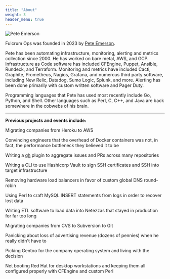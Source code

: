 ```yaml
---
title: "About"
weight: 3
header_menu: true
---
```


![Pete Emerson](images/pete.jpg)

Fulcrum Ops was founded in 2023 by [Pete Emerson](https://www.linkedin.com/in/peteremerson/).

Pete has been automating infrastructure, monitoring, alerting and metrics collection 
since 2000. He has worked on bare metal, AWS, and GCP. Infrastructure as Code
software has included CFEngine, Puppet, Ansible, Rundeck, and Terraform. Monitoring and metrics
have included Cacti, Graphite, Prometheus, Nagios, Grafana, and numerous third party
software, including New Relic, Datadog, Sumo Logic, Splunk, and more. Alerting
has been done primarily with custom written software and Pager Duty.

Programming languages that Pete has used most recently include Go, Python, and Shell.
Other languages such as Perl, C, C++, and Java are back somewhere in the cobwebs of his brain.

---

**Previous projects and events include:**

Migrating companies from Heroku to AWS

Convincing engineers that the overhead of Docker containers was not, in fact, the performance bottleneck they believed it to be

Writing a [gh](https://cli.github.com/) plugin to aggregate issues and PRs across many repositories

Writing a CLI to use Hashicorp Vault to sign SSH certificates and SSH into target infrastructure

Removing hardware load balancers in favor of custom global DNS round-robin

Using Perl to craft  MySQL INSERT statements from logs in order to recover lost data

Writing ETL software to load data into Netezzas that stayed in production for far too long 

Migrating companies from CVS to Subversion to Git

Panicking about loss of advertising revenue (dozens of pennies) when he really didn't have to

Picking Gentoo for the company operating system and living with the decision

Net booting Red Hat for desktop workstations and keeping them all configured properly with CFEngine and custom Perl
